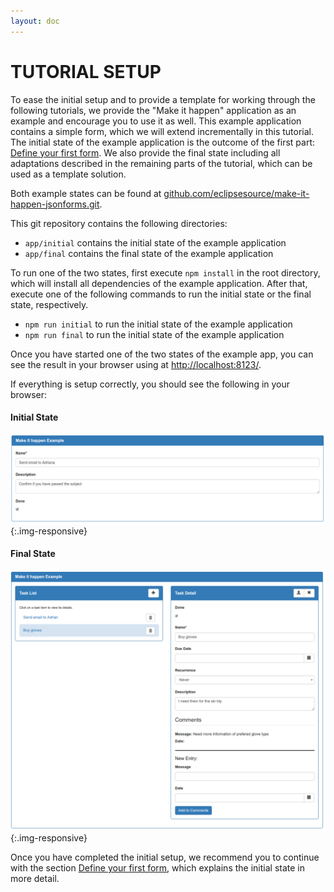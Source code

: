 ```yaml
---
layout: doc
---
```

TUTORIAL SETUP
==============

To ease the initial setup and to provide a template for working through the following tutorials, we provide the "Make it happen" application as an example and encourage you to use it as well. This example application contains a simple form, which we will extend incrementally in this tutorial. The initial state of the example application is the outcome of the first part: [Define your first form](#/docs/firstform). We also provide the final state including all adaptations described in the remaining parts of the tutorial, which can be used as a template solution.

Both example states can be found at [github.com/eclipsesource/make-it-happen-jsonforms.git](https://github.com/eclipsesource/make-it-happen-jsonforms.git).

This git repository contains the following directories:

* `app/initial` contains the initial state of the example application
* `app/final` contains the final state of the example application

To run one of the two states, first execute `npm install` in the root directory, which will install all dependencies of the example application.
After that, execute one of the following commands to run the initial state or the final state, respectively.

* `npm run initial` to run the initial state of the example application
* `npm run final` to run the initial state of the example application

Once you have started one of the two states of the example app, you can see the result in your browser using at [http://localhost:8123/](http://localhost:8123/).

If everything is setup correctly, you should see the following in your browser:

#### Initial State
![Initial State](../../images/docs/setup.initialform.png){:.img-responsive}

#### Final State
![Final State](../../images/docs/setup.finalform.png){:.img-responsive}

Once you have completed the initial setup, we recommend you to continue with the section [Define your first form](#/docs/firstform), which explains the initial state in more detail.

